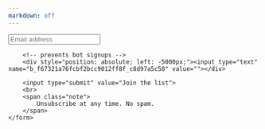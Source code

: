 ```yaml
---
markdown: off
---
```


<div class="mailing-list">
    <form action="http://turtl.us3.list-manage.com/subscribe/post?u=f67321a76fcbf2bcc9012ff8f&amp;id=c8d97a5c58" method="post" id="mc-embedded-subscribe-form" name="mc-embedded-subscribe-form" class="validate" target="_blank" novalidate>
        <input type="email" value="" name="EMAIL" class="email" id="mce-EMAIL" placeholder="Email address" required>

        <!-- prevents bot signups -->
        <div style="position: absolute; left: -5000px;"><input type="text" name="b_f67321a76fcbf2bcc9012ff8f_c8d97a5c58" value=""></div>

        <input type="submit" value="Join the list">
        <br>
        <span class="note">
            Unsubscribe at any time. No spam.
        </span>
    </form>
</div>
